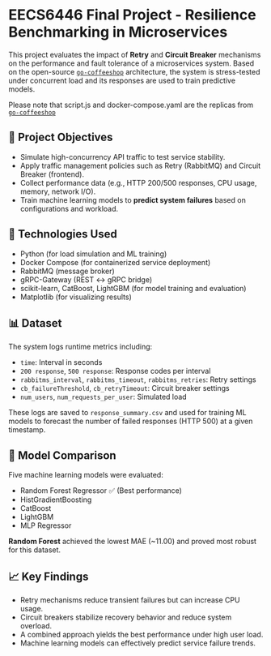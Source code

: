 # EECS6446 Final Project - Resilience Benchmarking in Microservices

This project evaluates the impact of **Retry** and **Circuit Breaker** mechanisms on the performance and fault tolerance of a microservices system. Based on the open-source [`go-coffeeshop`](https://github.com/thangchung/go-coffeeshop) architecture, the system is stress-tested under concurrent load and its responses are used to train predictive models.

Please note that script.js and docker-compose.yaml are the replicas from [`go-coffeeshop`](https://github.com/thangchung/go-coffeeshop)

## 🚀 Project Objectives

- Simulate high-concurrency API traffic to test service stability.
- Apply traffic management policies such as Retry (RabbitMQ) and Circuit Breaker (frontend).
- Collect performance data (e.g., HTTP 200/500 responses, CPU usage, memory, network I/O).
- Train machine learning models to **predict system failures** based on configurations and workload.

## 🧱 Technologies Used

- Python (for load simulation and ML training)
- Docker Compose (for containerized service deployment)
- RabbitMQ (message broker)
- gRPC-Gateway (REST ↔ gRPC bridge)
- scikit-learn, CatBoost, LightGBM (for model training and evaluation)
- Matplotlib (for visualizing results)

## 📊 Dataset

The system logs runtime metrics including:

- `time`: Interval in seconds
- `200 response`, `500 response`: Response codes per interval
- `rabbitms_interval`, `rabbitms_timeout`, `rabbitms_retries`: Retry settings
- `cb_failureThreshold`, `cb_retryTimeout`: Circuit breaker settings
- `num_users`, `num_requests_per_user`: Simulated load

These logs are saved to `response_summary.csv` and used for training ML models to forecast the number of failed responses (HTTP 500) at a given timestamp.

## 🧠 Model Comparison

Five machine learning models were evaluated:

- Random Forest Regressor ✅ (Best performance)
- HistGradientBoosting
- CatBoost
- LightGBM
- MLP Regressor

**Random Forest** achieved the lowest MAE (~11.00) and proved most robust for this dataset.

## 📈 Key Findings

- Retry mechanisms reduce transient failures but can increase CPU usage.
- Circuit breakers stabilize recovery behavior and reduce system overload.
- A combined approach yields the best performance under high user load.
- Machine learning models can effectively predict service failure trends.


